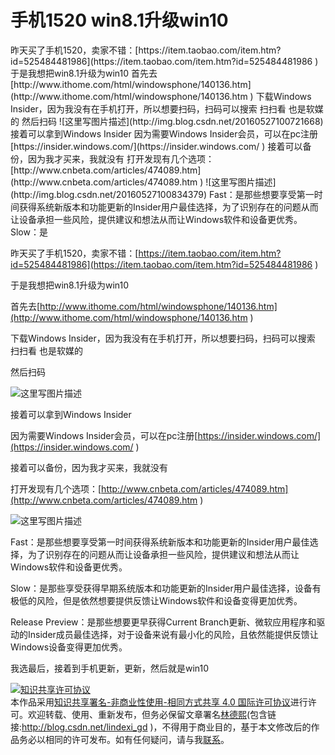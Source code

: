
# 手机1520 win8.1升级win10

<div id="toc"></div>
昨天买了手机1520，卖家不错：[https://item.taobao.com/item.htm?id=525484481986](https://item.taobao.com/item.htm?id=525484481986 )
于是我想把win8.1升级为win10
首先去[http://www.ithome.com/html/windowsphone/140136.htm](http://www.ithome.com/html/windowsphone/140136.htm )
下载Windows Insider，因为我没有在手机打开，所以想要扫码，扫码可以搜索 扫扫看 也是软媒的
然后扫码
![这里写图片描述](http://img.blog.csdn.net/20160527100721668)
接着可以拿到Windows Insider
因为需要Windows Insider会员，可以在pc注册[https://insider.windows.com/](https://insider.windows.com/ )
接着可以备份，因为我才买来，我就没有
打开发现有几个选项：[http://www.cnbeta.com/articles/474089.htm](http://www.cnbeta.com/articles/474089.htm )
![这里写图片描述](http://img.blog.csdn.net/20160527100834379)
Fast：是那些想要享受第一时间获得系统新版本和功能更新的Insider用户最佳选择，为了识别存在的问题从而让设备承担一些风险，提供建议和想法从而让Windows软件和设备更优秀。
Slow：是

<!--more-->



<div id="toc"></div>

昨天买了手机1520，卖家不错：[https://item.taobao.com/item.htm?id=525484481986](https://item.taobao.com/item.htm?id=525484481986 )

于是我想把win8.1升级为win10

首先去[http://www.ithome.com/html/windowsphone/140136.htm](http://www.ithome.com/html/windowsphone/140136.htm )

下载Windows Insider，因为我没有在手机打开，所以想要扫码，扫码可以搜索 扫扫看 也是软媒的

然后扫码

![这里写图片描述](http://img.blog.csdn.net/20160527100721668)

接着可以拿到Windows Insider

因为需要Windows Insider会员，可以在pc注册[https://insider.windows.com/](https://insider.windows.com/ )

接着可以备份，因为我才买来，我就没有

打开发现有几个选项：[http://www.cnbeta.com/articles/474089.htm](http://www.cnbeta.com/articles/474089.htm )

![这里写图片描述](http://img.blog.csdn.net/20160527100834379)

Fast：是那些想要享受第一时间获得系统新版本和功能更新的Insider用户最佳选择，为了识别存在的问题从而让设备承担一些风险，提供建议和想法从而让Windows软件和设备更优秀。

Slow：是那些享受获得早期系统版本和功能更新的Insider用户最佳选择，设备有极低的风险，但是依然想要提供反馈让Windows软件和设备变得更加优秀。

Release Preview：是那些想要更早获得Current Branch更新、微软应用程序和驱动的Insider成员最佳选择，对于设备来说有最小化的风险，且依然能提供反馈让Windows设备变得更加优秀。

我选最后，接着到手机更新，更新，然后就是win10




<a rel="license" href="http://creativecommons.org/licenses/by-nc-sa/4.0/"><img alt="知识共享许可协议" style="border-width:0" src="https://licensebuttons.net/l/by-nc-sa/4.0/88x31.png" /></a><br />本作品采用<a rel="license" href="http://creativecommons.org/licenses/by-nc-sa/4.0/">知识共享署名-非商业性使用-相同方式共享 4.0 国际许可协议</a>进行许可。欢迎转载、使用、重新发布，但务必保留文章署名[林德熙](http://blog.csdn.net/lindexi_gd)(包含链接:http://blog.csdn.net/lindexi_gd )，不得用于商业目的，基于本文修改后的作品务必以相同的许可发布。如有任何疑问，请与我[联系](mailto:lindexi_gd@163.com)。